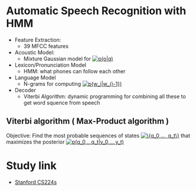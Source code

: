 # Automatic Speech Recognition with HMM
* Feature Extraction:
    * 39 MFCC features
* Acoustic Model:
    * Mixture Gaussian model for <a href="https://www.codecogs.com/eqnedit.php?latex=p(o|q)" target="_blank"><img src="https://latex.codecogs.com/gif.latex?p(o|q)" title="p(o|q)" /></a>
* Lexicon/Pronunciation Model
    * HMM: what phones can follow each other
* Language Model
    * N-grams for computing <a href="https://www.codecogs.com/eqnedit.php?latex=p(w_i|w_{i-1})" target="_blank"><img src="https://latex.codecogs.com/gif.latex?p(w_i|w_{i-1})" title="p(w_i|w_{i-1})" /></a>
* Decoder
    * Viterbi Algorithm: dynamic programming for combining all these to get word squence from speech

## Viterbi algorithm ( Max-Product algorithm )
Objective: Find the most probable sequences of states <a href="https://www.codecogs.com/eqnedit.php?latex=\{q_0,...,&space;q_t\}" target="_blank"><img src="https://latex.codecogs.com/gif.latex?\{q_0,...,&space;q_t\}" title="\{q_0,..., q_t\}" /></a> 
that maximizes the posterior <a href="https://www.codecogs.com/eqnedit.php?latex=p(q_0,..,q_t|y_0,...,y_t)" target="_blank"><img src="https://latex.codecogs.com/gif.latex?p(q_0,..,q_t|y_0,...,y_t)" title="p(q_0,..,q_t|y_0,...,y_t)" /></a>

# Study link
* [Stanford CS224s](https://web.stanford.edu/class/cs224s/lectures/224s.17.lec3.pdf)
